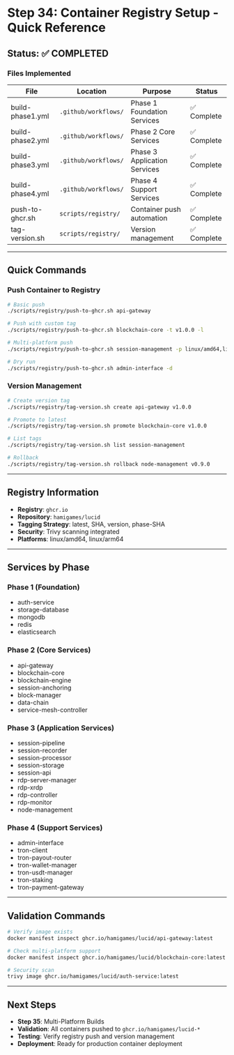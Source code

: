# Step 34: Container Registry Setup - Quick Reference

## Status: ✅ COMPLETED

### Files Implemented

| File | Location | Purpose | Status |
|------|----------|---------|--------|
| build-phase1.yml | `.github/workflows/` | Phase 1 Foundation Services | ✅ Complete |
| build-phase2.yml | `.github/workflows/` | Phase 2 Core Services | ✅ Complete |
| build-phase3.yml | `.github/workflows/` | Phase 3 Application Services | ✅ Complete |
| build-phase4.yml | `.github/workflows/` | Phase 4 Support Services | ✅ Complete |
| push-to-ghcr.sh | `scripts/registry/` | Container push automation | ✅ Complete |
| tag-version.sh | `scripts/registry/` | Version management | ✅ Complete |

---

## Quick Commands

### Push Container to Registry
```bash
# Basic push
./scripts/registry/push-to-ghcr.sh api-gateway

# Push with custom tag
./scripts/registry/push-to-ghcr.sh blockchain-core -t v1.0.0 -l

# Multi-platform push
./scripts/registry/push-to-ghcr.sh session-management -p linux/amd64,linux/arm64

# Dry run
./scripts/registry/push-to-ghcr.sh admin-interface -d
```

### Version Management
```bash
# Create version tag
./scripts/registry/tag-version.sh create api-gateway v1.0.0

# Promote to latest
./scripts/registry/tag-version.sh promote blockchain-core v1.0.0

# List tags
./scripts/registry/tag-version.sh list session-management

# Rollback
./scripts/registry/tag-version.sh rollback node-management v0.9.0
```

---

## Registry Information

- **Registry**: `ghcr.io`
- **Repository**: `hamigames/lucid`
- **Tagging Strategy**: latest, SHA, version, phase-SHA
- **Security**: Trivy scanning integrated
- **Platforms**: linux/amd64, linux/arm64

---

## Services by Phase

### Phase 1 (Foundation)
- auth-service
- storage-database
- mongodb
- redis
- elasticsearch

### Phase 2 (Core Services)
- api-gateway
- blockchain-core
- blockchain-engine
- session-anchoring
- block-manager
- data-chain
- service-mesh-controller

### Phase 3 (Application Services)
- session-pipeline
- session-recorder
- session-processor
- session-storage
- session-api
- rdp-server-manager
- rdp-xrdp
- rdp-controller
- rdp-monitor
- node-management

### Phase 4 (Support Services)
- admin-interface
- tron-client
- tron-payout-router
- tron-wallet-manager
- tron-usdt-manager
- tron-staking
- tron-payment-gateway

---

## Validation Commands

```bash
# Verify image exists
docker manifest inspect ghcr.io/hamigames/lucid/api-gateway:latest

# Check multi-platform support
docker manifest inspect ghcr.io/hamigames/lucid/blockchain-core:latest

# Security scan
trivy image ghcr.io/hamigames/lucid/auth-service:latest
```

---

## Next Steps

- **Step 35**: Multi-Platform Builds
- **Validation**: All containers pushed to `ghcr.io/hamigames/lucid-*`
- **Testing**: Verify registry push and version management
- **Deployment**: Ready for production container deployment

